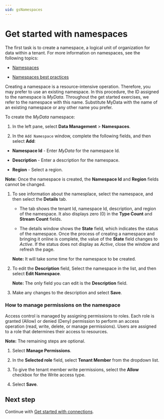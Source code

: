 ```yaml
---
uid: gsNamespaces
---
```


# Get started with namespaces

The first task is to create a namespace, a logical unit of organization for data within a tenant. For more information on namespaces, see the following topics:

- [Namespaces](xref:ccNamespaces)

- [Namespaces best practices](xref:bpNamespaces)

Creating a namespace is a resource-intensive operation. Therefore, you may prefer to use an existing namespace. In this procedure, the ID assigned to the namespace is *MyData*. Throughout the get started exercises, we refer to the namespace with this name. Substitute MyData with the name of an existing namespace or any other name you prefer.

To create the *MyData* namespace:

1. In the left pane, select **Data Management** > **Namespaces**.

1. In the `Add Namespace` window, complete the following fields, and then select **Add**:

  - **Namespace Id** - Enter *MyData* for the namespace Id.
  
  - **Description** - Enter a description for the namespace.
  
  - **Region** - Select a region. 

   **Note:** Once the namespace is created, the **Namespace Id** and **Region** fields cannot be changed.

1. To see information about the namesplace, select the namespace, and then select the **Details** tab.  

   - The tab shows the tenant Id, namespace Id, description, and region of the namespace. It also displays zero (0) in the **Type Count** and **Stream Count** fields.

   - The details window shows the **State** field, which indicates the status of the namespace. Once the process of creating a namespace and bringing it online is complete, the value of the **State** field changes to *Active*. If the status does not display as *Active*, close the window and refresh the page. 

    **Note:** It will take some time for the namespace to be created. 

   <!-- LA: What is the status while the namespace is being set up? Can we give them an estimate of how long it might take for the namespace status to change to Active? Follow up with Derek. -->

1. To edit the **Description** field, Select the namespace in the list, and then select **Edit Namespace**.  

   **Note:** The only field you can edit is the **Description** field.

1. Make any changes to the description and select **Save**.

### How to manage permissions on the namespace

<!-- DB: I think it makes sense to have that discussion as part of the Roles discussion, since that's the explicit purpose of Roles. But agreed it shouldn't be repeated in every page. --> 
<!-- LA: I will make a pass through all the topics once we've created the Roles topic. -->

Access control is managed by assigning permissions to roles. Each role is granted (Allow) or denied (Deny) permission to perform an access operation (read, write, delete, or manage permissions). Users are assigned to a role that determines their access to resources. 

**Note:** The remaining steps are optional. 

1. Select **Manage Permissions**.

1. In the **Selected role** field, select **Tenant Member** from the dropdown list.

1. To give the tenant member write permissions, select the **Allow** checkbox for the Write access type.

1. Select **Save**.

## Next step

Continue with [Get started with connections](xref:gsConnections).
